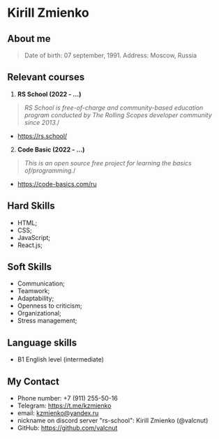 # Kirill Zmienko

## About me
>Date of birth: 07 september, 1991. 
>Address: Moscow, Russia

## Relevant courses
1. **RS School (2022 - ...)**
> _RS School is free-of-charge and community-based education program conducted by The Rolling Scopes developer community since 2013._/
- <https://rs.school/>

2. **Code Basic (2022 - ...)**
> _This is an open source free project for learning the basics of/programming._/
- <https://code-basics.com/ru>

## Hard Skills
* HTML;
* CSS;
* JavaScript;
* React.js;

## Soft Skills
* Communication;
* Teamwork;
* Adaptability;
* Openness to criticism;
* Organizational;
* Stress management;

## Language skills
* B1 English level (intermediate)

## My Contact
- Phone number: +7 (911) 255-50-16
- Telegram: https://t.me/kzmienko
- email: kzmienko@yandex.ru
- nickname on discord server "rs-school": Kirill Zmienko (@valcnut)
- GitHub: https://github.com/valcnut